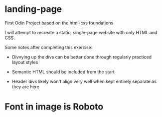 # landing-page
First Odin Project based on the html-css foundations

I will attempt to recreate a static, single-page website with only HTML
and CSS.

Some notes after completing this exercise:
- Divvying up the divs can be better done through regularly practiced layout styles

- Semantic HTML should be included from the start

- Header divs likely won't align very well when kept entirely separate as they are here

# Font in image is Roboto

